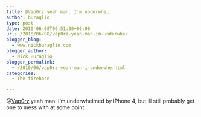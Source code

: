 ```yaml
---
title: @Vap0rz yeah man. I’m underwhe…
author: buraglio
type: post
date: 2010-06-08T06:51:00+00:00
url: /2010/06/08/vap0rz-yeah-man-im-underwhe/
blogger_blog:
  - www.nickburaglio.com
blogger_author:
  - Nick Buraglio
blogger_permalink:
  - /2010/06/vap0rz-yeah-man-i-underwhe.html
categories:
  - The firehose

---
```

@[Vap0rz][1] yeah man. I&#8217;m underwhelmed by iPhone 4, but ill still probably get one to mess with at some point

 [1]: http://twitter.com/Vap0rz